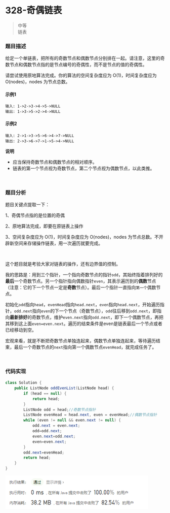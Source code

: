 # 328-奇偶链表

>中等  
>链表

### 题目描述

给定一个单链表，把所有的奇数节点和偶数节点分别排在一起。请注意，这里的奇数节点和偶数节点指的是节点编号的奇偶性，而不是节点的值的奇偶性。

请尝试使用原地算法完成。你的算法的空间复杂度应为 O(1)，时间复杂度应为 O(nodes)，nodes 为节点总数。

#### 示例1

```
输入: 1->2->3->4->5->NULL
输出: 1->3->5->2->4->NULL
```

#### 示例2

```
输入: 2->1->3->5->6->4->7->NULL 
输出: 2->3->6->7->1->5->4->NULL
```

**说明**

- 应当保持奇数节点和偶数节点的相对顺序。
- 链表的第一个节点视为奇数节点，第二个节点视为偶数节点，以此类推。

</br>

### 题目分析

题目关键点提取一下：

1、奇偶节点指的是位置的奇偶

2、原地算法完成，即要在原链表上操作

3、空间复杂度应为 O(1)，时间复杂度应为 O(nodes)，nodes 为节点总数。不开辟新空间来存储操作链表，用一次遍历就要完成。

</br>

这个题目就是考验大家对链表的操作，还有边界值的控制。

我的思路是：用到三个指针，一个指向奇数节点的指针`odd`，其始终指着排列好的**最后**一个奇数节点。另一个指针指向偶数指针`even`，其表示遍历到的**偶数**节点（注意：它的下一个节点一定是**奇数**节点）。最后一个指针一直指向`第一个`偶数节点。

初始化`odd`指向`head`，`evenHead`指向`head.next`，`even`指向`head.next`，开始遍历指针，`odd.next`指向`even`的下一个节点（奇数节点），`odd`往后移到`odd.next`，即指向**最新排好**的奇数节点，维护`even.next`指向`odd.next`，即下一个偶数节点，再把其移到这上面`even=even.next`。遍历的结束条件是even是链表最后一个节点或者已经移动到空。

宏观来看，就是不断把奇数节点单独连起来，偶数节点单独连起来，等待遍历结束，最后一个奇数节点的`next`指向第一个偶数节点`evenHead`，就完成任务了。

</br>

### 代码实现

```java
class Solution {
    public ListNode oddEvenList(ListNode head) {
        if (head == null) {
            return head;
        }
        ListNode odd = head;//奇数节点指针
        ListNode evenHead = head.next, even = evenHead;//偶数节点指针
        while (even != null && even.next != null) {
            odd.next = even.next;
            odd=odd.next;
            even.next=odd.next;
            even=even.next;
        }
        odd.next=evenHead;
        return head;
    }
}
```

![结果图1](https://github.com/hinkleung/leetcode/blob/main/problems/328-奇偶链表/328-result.png)


